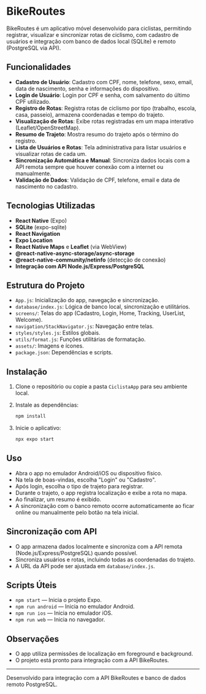 # BikeRoutes

BikeRoutes é um aplicativo móvel desenvolvido para ciclistas, permitindo registrar, visualizar e sincronizar rotas de ciclismo, com cadastro de usuários e integração com banco de dados local (SQLite) e remoto (PostgreSQL via API).

## Funcionalidades

- **Cadastro de Usuário**: Cadastro com CPF, nome, telefone, sexo, email, data de nascimento, senha e informações do dispositivo.
- **Login de Usuário**: Login por CPF e senha, com salvamento do último CPF utilizado.
- **Registro de Rotas**: Registra rotas de ciclismo por tipo (trabalho, escola, casa, passeio), armazena coordenadas e tempo do trajeto.
- **Visualização de Rotas**: Exibe rotas registradas em um mapa interativo (Leaflet/OpenStreetMap).
- **Resumo de Trajeto**: Mostra resumo do trajeto após o término do registro.
- **Lista de Usuários e Rotas**: Tela administrativa para listar usuários e visualizar rotas de cada um.
- **Sincronização Automática e Manual**: Sincroniza dados locais com a API remota sempre que houver conexão com a internet ou manualmente.
- **Validação de Dados**: Validação de CPF, telefone, email e data de nascimento no cadastro.

## Tecnologias Utilizadas

- **React Native** (Expo)
- **SQLite** (expo-sqlite)
- **React Navigation**
- **Expo Location**
- **React Native Maps** e **Leaflet** (via WebView)
- **@react-native-async-storage/async-storage**
- **@react-native-community/netinfo** (detecção de conexão)
- **Integração com API Node.js/Express/PostgreSQL**

## Estrutura do Projeto

- `App.js`: Inicialização do app, navegação e sincronização.
- `database/index.js`: Lógica de banco local, sincronização e utilitários.
- `screens/`: Telas do app (Cadastro, Login, Home, Tracking, UserList, Welcome).
- `navigation/StackNavigator.js`: Navegação entre telas.
- `styles/styles.js`: Estilos globais.
- `utils/format.js`: Funções utilitárias de formatação.
- `assets/`: Imagens e ícones.
- `package.json`: Dependências e scripts.

## Instalação

1. Clone o repositório ou copie a pasta `CiclistaApp` para seu ambiente local.
2. Instale as dependências:

   ```bash
   npm install
   ```

3. Inicie o aplicativo:

   ```bash
   npx expo start
   ```

## Uso

- Abra o app no emulador Android/iOS ou dispositivo físico.
- Na tela de boas-vindas, escolha "Login" ou "Cadastro".
- Após login, escolha o tipo de trajeto para registrar.
- Durante o trajeto, o app registra localização e exibe a rota no mapa.
- Ao finalizar, um resumo é exibido.
- A sincronização com o banco remoto ocorre automaticamente ao ficar online ou manualmente pelo botão na tela inicial.

## Sincronização com API

- O app armazena dados localmente e sincroniza com a API remota (Node.js/Express/PostgreSQL) quando possível.
- Sincroniza usuários e rotas, incluindo todas as coordenadas do trajeto.
- A URL da API pode ser ajustada em `database/index.js`.

## Scripts Úteis

- `npm start` — Inicia o projeto Expo.
- `npm run android` — Inicia no emulador Android.
- `npm run ios` — Inicia no emulador iOS.
- `npm run web` — Inicia no navegador.

## Observações

- O app utiliza permissões de localização em foreground e background.
- O projeto está pronto para integração com a API BikeRoutes.

---

Desenvolvido para integração com a API BikeRoutes e banco de dados remoto PostgreSQL.
